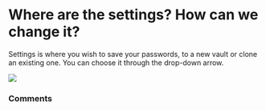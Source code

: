 # Where are the settings? How can we change it?

<p class="no-margin">Settings is where you wish to save your passwords, to a new vault or clone an existing one. You can choose it through the drop-down arrow.</p>
<p class="no-margin"></p>
<div class="intercom-container"><img src="https://teams-pro.intercom-attachments-1.com/i/o/664841447/1a2b25b6333ed7ce05878360/where_are_the_settings_how_can_we_change_it.png"></div>

### Comments

<Comments />